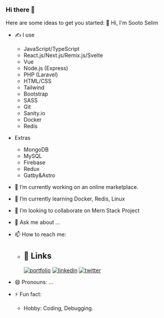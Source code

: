 ### Hi there 👋
Here are some ideas to get you started:
  👋 Hi, I'm Sooto Selim

- ✍ I use
    - JavaScript/TypeScript
    - React.js/Next.js/Remix.js/Svelte
    - Vue
    - Node.js (Express)
    - PHP (Laravel)
    - HTML/CSS
    - Tailwind
    - Bootstrap
    - SASS
    - Git
    - Sanity.io
    - Docker
    - Redis
- Extras
    - MongoDB
    - MySQL
    - Firebase
    - Redux
    - Gatby&Astro
 
- 🔭 I’m currently working on an online marketplace.
- 🌱 I’m currently learning Docker, Redis, Linux
- 👯 I’m looking to collaborate on Mern Stack Project
- 💬 Ask me about ...
- 📫 How to reach me:
    - ## 🔗 Links
      [![portfolio](https://img.shields.io/badge/my_portfolio-000?style=for-the-badge&logo=ko-fi&logoColor=white)](https://oslim-portfolio.vercel.app)
      [![linkedin](https://img.shields.io/badge/linkedin-0A66C2?style=for-the-badge&logo=linkedin&logoColor=white)](https://www.linkedin.com/)
      [![twitter](https://img.shields.io/badge/twitter-1DA1F2?style=for-the-badge&logo=twitter&logoColor=white)](https://twitter.com/selim_adewale)
- 😄 Pronouns: ...
- ⚡ Fun fact:
    - Hobby: Coding, Debugging.
